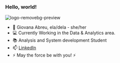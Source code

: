 ### Hello, world!

![logo-removebg-preview](https://user-images.githubusercontent.com/101184438/167675764-3a1fd81f-1585-4ed8-8c2c-a5ee5fa7d665.png)

- 🖖 Giovana Abreu, ela/dela - she/her
- 💻 Currently Working in the Data & Analytics area.
- 📚 Analysis and System development Student
- 📫 <a href = "https://www.linkedin.com/in/giovana-abreu-/">LinkedIn</a>
- ⚡ May the force be with you! ⚡
